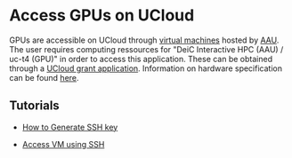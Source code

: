 # Access GPUs on UCloud

GPUs are accessible on UCloud through [virtual machines](https://cloud.sdu.dk/app/applications/search?q=Virtual%20Machines) hosted by [AAU](https://cloud.sdu.dk/app/providers/detailed/aau). The user requires computing ressources for "DeiC Interactive HPC (AAU) / uc-t4 (GPU)" in order to access this application. These can be obtained through a [UCloud grant application](/HPC_Facilities/GrantApp/). Information on hardware specification can be found [here](/HPC_Facilities/MachineType/).

## Tutorials

- [How to Generate SSH key](/Tutorials/VMs/shh/)

- [Access VM using SSH](/Tutorials/VMs/connectVM/)